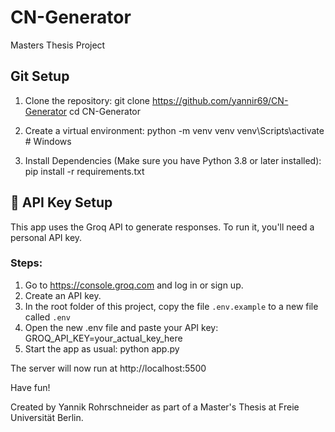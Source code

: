 # CN-Generator
 Masters Thesis Project

## Git Setup
1. Clone the repository:
git clone https://github.com/yannir69/CN-Generator
cd CN-Generator

2. Create a virtual environment:
    python -m venv venv
    venv\Scripts\activate           # Windows

3. Install Dependencies (Make sure you have Python 3.8 or later installed):
    pip install -r requirements.txt 

## 🔐 API Key Setup

This app uses the Groq API to generate responses. To run it, you'll need a personal API key.

### Steps:

1. Go to https://console.groq.com and log in or sign up.
2. Create an API key.
3. In the root folder of this project, copy the file `.env.example` to a new file called `.env`
4. Open the new .env file and paste your API key:
    GROQ_API_KEY=your_actual_key_here
5. Start the app as usual: 
    python app.py

The server will now run at http://localhost:5500

Have fun!

Created by Yannik Rohrschneider as part of a Master's Thesis at Freie Universität Berlin.
